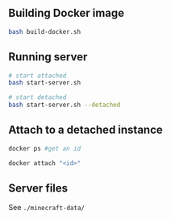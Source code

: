 ## Building Docker image

```bash
bash build-docker.sh
```

## Running server

```bash
# start attached
bash start-server.sh

# start detached
bash start-server.sh --detached
```

## Attach to a detached instance

```bash
docker ps #get an id

docker attach "<id>"
```


## Server files

See `./minecraft-data/`
